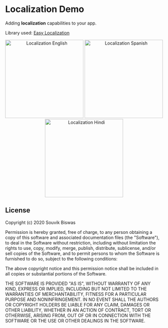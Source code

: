 # Localization Demo

Adding **localization** capabilities to your app.

Library used: [Easy Localization](https://pub.dev/packages/easy_localization)

<p align="center">
  <img width="250" src="https://github.com/sbis04/top_flutter_libraries/raw/master/localization_demo/screenshots/localization_en.png" alt="Localization English"/>
  <img width="250" src="https://github.com/sbis04/top_flutter_libraries/raw/master/localization_demo/screenshots/localization_es.png" alt="Localization Spanish"/>
  <img width="250" src="https://github.com/sbis04/top_flutter_libraries/raw/master/localization_demo/screenshots/localization_hi.png" alt="Localization Hindi"/>
</p>

## License

Copyright (c) 2020 Souvik Biswas

Permission is hereby granted, free of charge, to any person obtaining a copy
of this software and associated documentation files (the "Software"), to deal
in the Software without restriction, including without limitation the rights
to use, copy, modify, merge, publish, distribute, sublicense, and/or sell
copies of the Software, and to permit persons to whom the Software is
furnished to do so, subject to the following conditions:

The above copyright notice and this permission notice shall be included in all
copies or substantial portions of the Software.

THE SOFTWARE IS PROVIDED "AS IS", WITHOUT WARRANTY OF ANY KIND, EXPRESS OR
IMPLIED, INCLUDING BUT NOT LIMITED TO THE WARRANTIES OF MERCHANTABILITY,
FITNESS FOR A PARTICULAR PURPOSE AND NONINFRINGEMENT. IN NO EVENT SHALL THE
AUTHORS OR COPYRIGHT HOLDERS BE LIABLE FOR ANY CLAIM, DAMAGES OR OTHER
LIABILITY, WHETHER IN AN ACTION OF CONTRACT, TORT OR OTHERWISE, ARISING FROM,
OUT OF OR IN CONNECTION WITH THE SOFTWARE OR THE USE OR OTHER DEALINGS IN THE
SOFTWARE.
